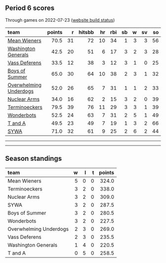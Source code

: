 

## Period 6 scores

Through games on 2022-07-23 ([website build status](https://github.com/brian-bot/pl-site/actions))


|team                                              | points|  r| hitsbb| hr| rbi| sb|  w| sv| so|   era|  whip|
|:-------------------------------------------------|------:|--:|------:|--:|---:|--:|--:|--:|--:|-----:|-----:|
|[Mean Wieners](./meanwieners)                     |   70.5| 31|     72| 10|  34|  1|  3|  3| 56| 3.420| 1.100|
|[Washington Generals](./washingtongenerals)       |   42.5| 20|     51|  6|  17|  3|  2|  3| 28| 3.287| 1.226|
|[Vass Deferens](./vassdeferens)                   |   33.5| 12|     38|  3|  12|  3|  1|  0| 25| 2.779| 1.059|
|[Boys of Summer](./boysofsummer)                  |   65.0| 30|     64| 10|  38|  2|  3|  1| 32| 3.126| 1.074|
|[Overwhelming Underdogs](./overwhelmingunderdogs) |   52.0| 26|     65|  7|  31|  1|  1|  2| 33| 3.441| 1.029|
|[Nuclear Arms](./nucleararms)                     |   34.0| 16|     62|  2|  15|  3|  2|  0| 39| 6.136| 1.125|
|[Terminoeckers](./terminoeckers)                  |   79.5| 39|     76| 11|  29|  3|  3|  1| 39| 2.298| 0.926|
|[Wonderbots](./wonderbots)                        |   52.5| 24|     63|  7|  31|  2|  5|  1| 49| 3.522| 1.230|
|[T and A](./tanda)                                |   49.5| 23|     49|  7|  19|  1|  3|  2| 66| 3.273| 1.167|
|[SYWA](./sywa)                                    |   71.0| 32|     61|  9|  25|  2|  6|  2| 44| 3.232| 0.887|

* * *
* * *

## Season standings


|team                   |  w|  l|  t| points|
|:----------------------|--:|--:|--:|------:|
|Mean Wieners           |  5|  0|  0|  324.0|
|Terminoeckers          |  3|  2|  0|  338.0|
|Nuclear Arms           |  3|  2|  0|  309.0|
|SYWA                   |  3|  2|  0|  287.5|
|Boys of Summer         |  3|  2|  0|  280.5|
|Wonderbots             |  3|  2|  0|  227.5|
|Overwhelming Underdogs |  2|  3|  0|  269.0|
|Vass Deferens          |  2|  3|  0|  235.5|
|Washington Generals    |  1|  4|  0|  220.5|
|T and A                |  0|  5|  0|  258.5|


